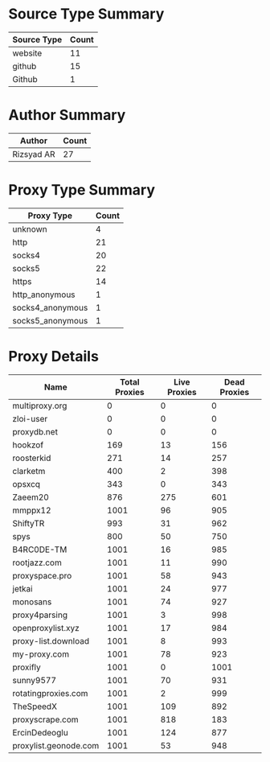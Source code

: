 # Source Type Summary

| Source Type | Count |
|-------------|-------|
| website | 11 |
| github | 15 |
| Github | 1 |


# Author Summary

| Author | Count |
|--------|-------|
| Rizsyad AR | 27 |


# Proxy Type Summary

| Proxy Type | Count |
|------------|-------|
| unknown | 4 |
| http | 21 |
| socks4 | 20 |
| socks5 | 22 |
| https | 14 |
| http_anonymous | 1 |
| socks4_anonymous | 1 |
| socks5_anonymous | 1 |


# Proxy Details

| Name | Total Proxies | Live Proxies | Dead Proxies |
|------|---------------|--------------|---------------|
| multiproxy.org | 0 | 0 | 0 |
| zloi-user | 0 | 0 | 0 |
| proxydb.net | 0 | 0 | 0 |
| hookzof | 169 | 13 | 156 |
| roosterkid | 271 | 14 | 257 |
| clarketm | 400 | 2 | 398 |
| opsxcq | 343 | 0 | 343 |
| Zaeem20 | 876 | 275 | 601 |
| mmppx12 | 1001 | 96 | 905 |
| ShiftyTR | 993 | 31 | 962 |
| spys | 800 | 50 | 750 |
| B4RC0DE-TM | 1001 | 16 | 985 |
| rootjazz.com | 1001 | 11 | 990 |
| proxyspace.pro | 1001 | 58 | 943 |
| jetkai | 1001 | 24 | 977 |
| monosans | 1001 | 74 | 927 |
| proxy4parsing | 1001 | 3 | 998 |
| openproxylist.xyz | 1001 | 17 | 984 |
| proxy-list.download | 1001 | 8 | 993 |
| my-proxy.com | 1001 | 78 | 923 |
| proxifly | 1001 | 0 | 1001 |
| sunny9577 | 1001 | 70 | 931 |
| rotatingproxies.com | 1001 | 2 | 999 |
| TheSpeedX | 1001 | 109 | 892 |
| proxyscrape.com | 1001 | 818 | 183 |
| ErcinDedeoglu | 1001 | 124 | 877 |
| proxylist.geonode.com | 1001 | 53 | 948 |

